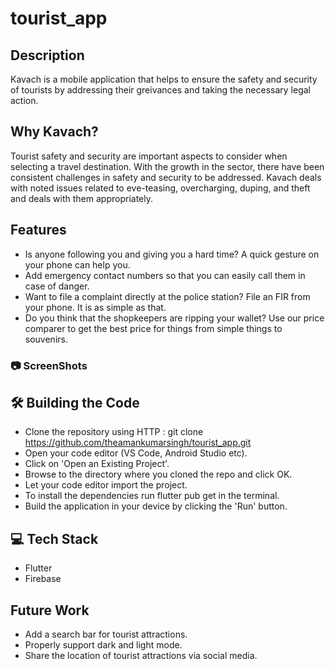# tourist_app

## Description

Kavach is a mobile application that helps to ensure the safety and security of tourists by addressing their greivances and taking the necessary legal action.

## Why Kavach?

Tourist safety and security are important aspects to consider when selecting a travel destination. With the growth in the sector, there have been consistent challenges in safety and security to be addressed. Kavach deals with noted issues related to eve-teasing, overcharging, duping, and theft and deals with them appropriately.
## Features

- Is anyone following you and giving you a hard time? A quick gesture on your phone can help you.
- Add emergency contact numbers so that you can easily call them in case of danger.
- Want to file a complaint directly at the police station? File an FIR from your phone. It is as simple as that.
- Do you think that the shopkeepers are ripping your wallet? Use our price comparer to get the best price for things from simple things to souvenirs.

### 📷 ScreenShots

## 🛠️ Building the Code
- Clone the repository using HTTP : git clone https://github.com/theamankumarsingh/tourist_app.git
- Open your code editor (VS Code, Android Studio etc).
- Click on 'Open an Existing Project'.
- Browse to the directory where you cloned the repo and click OK.
- Let your code editor import the project.
- To install the dependencies run flutter pub get in the terminal.
- Build the application in your device by clicking the 'Run' button.

## :computer: Tech Stack
- Flutter
- Firebase

## Future Work
- Add a search bar for tourist attractions.
- Properly support dark and light mode.
- Share the location of tourist attractions via social media.